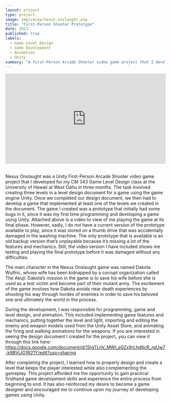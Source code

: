 ```yaml
---
layout: project
type: project
image: img/vacay/nexus-onslaught.png
title: "First-Person Shooter Prototype"
date: 2023
published: true
labels:
  - Game Level Design
  - Game Development
  - Animation
  - Unity
summary: "A First-Person Arcade Shooter video game project that I developed in CM 343 Game Level Design."
---
```



<iframe src="https://drive.google.com/file/d/1Hq4QNFsjex3z5KWRsY7onDgWe9XzaEzz/preview" width="100%" height="auto" allow="autoplay; fullscreen" style="max-width: 1280px; aspect-ratio: 16/9; display: block; margin: 0 auto; border: none;"></iframe>

<br>

Nexus Onslaught was a Unity First-Person Arcade Shooter video game project that I developed for my CM 343 Game Level Design class at the University of Hawaii at West Oahu in three months. The task involved creating three levels in a level design document for a game using the game engine Unity. Once we completed our design document, we then had to develop a game that implemented at least one of the levels we created in the document. The game I created was a prototype that initially had some bugs in it, since it was my first time programming and developing a game using Unity. Attached above is a video to view of me playing the game at its final phase. However, sadly, I do not have a current version of the prototype available to play, since it was stored on a thumb drive that was accidentally damaged in the washing machine. The only prototype that is available is an old backup version that’s unplayable because it’s missing a lot of the features and mechanics. Still, the video version I have included shows me testing and playing the final prototype before it was damaged without any difficulties.

The main character in the Nexus Onslaught game was named Dakota Wulfric, whose wife has been kidnapped by a corrupt organization called The Akuji. Dakota’s mission in the game is to save his wife before she is used as a test victim and become part of their mutant army. The excitement of the game involves how Dakota avoids near death experiences by shooting his way through hordes of enemies in order to save his beloved one and ultimately the world in the process.

During the development, I was responsible for programming, game and level design, and animation. This included implementing game features and mechanics, putting together the level and light, importing and editing the enemy and weapon models used from the Unity Asset Store, and animating the firing and walking animations for the weapons. If you are interested in seeing the design document I created for the project, you can view it through this link here: https://docs.google.com/document/d/1SlgTLnV_MWI_e0Zx9rLhd6cR_rqUw7-k9BViJO1R21Y/edit?usp=sharing

After completing the project, I learned how to properly design and create a level that keeps the player interested while also complementing the gameplay. This project afforded me the opportunity to gain practical firsthand game development skills and experience the entire process from beginning to end. It has also reinforced my desire to become a game designer and encouraged me to continue upon my journey of developing games using Unity.
 

